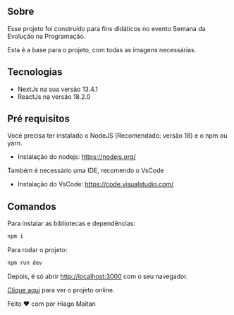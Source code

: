## Sobre

Esse projeto foi construído para fins didáticos no evento Semana da Evolução na Programação.

Esta é a base para o projeto, com todas as imagens necessárias.

## Tecnologias

- NextJs na sua versão 13.4.1
- ReactJs na versão 18.2.0

## Pré requisitos

Você precisa ter instalado o NodeJS (Recomendado: versão 18) e o npm ou yarn.
- Instalação do nodejs: https://nodejs.org/

Também é necessário uma IDE, recomendo o VsCode
- Instalação do VsCode: https://code.visualstudio.com/

## Comandos

Para instalar as bibliotecas e dependências:

```bash
npm i
```

Para rodar o projeto:

```bash
npm run dev
```

Depois, é só abrir [http://localhost:3000](http://localhost:3000) com o seu navegador.

[Clique aqui](https://devsteam-five.vercel.app/) para ver o projeto online.

Feito ❤ com por Hiago Maitan

